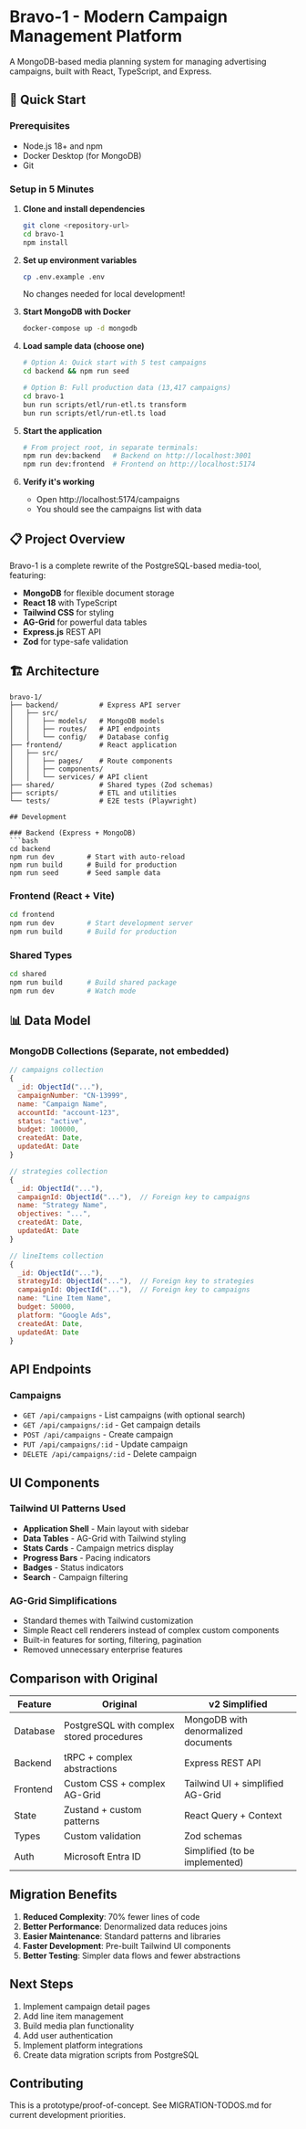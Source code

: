 # Bravo-1 - Modern Campaign Management Platform

A MongoDB-based media planning system for managing advertising campaigns, built with React, TypeScript, and Express.

## 🚀 Quick Start

### Prerequisites
- Node.js 18+ and npm
- Docker Desktop (for MongoDB)
- Git

### Setup in 5 Minutes

1. **Clone and install dependencies**
   ```bash
   git clone <repository-url>
   cd bravo-1
   npm install
   ```

2. **Set up environment variables**
   ```bash
   cp .env.example .env
   ```
   No changes needed for local development!

3. **Start MongoDB with Docker**
   ```bash
   docker-compose up -d mongodb
   ```

4. **Load sample data (choose one)**
   ```bash
   # Option A: Quick start with 5 test campaigns
   cd backend && npm run seed
   
   # Option B: Full production data (13,417 campaigns)
   cd bravo-1
   bun run scripts/etl/run-etl.ts transform
   bun run scripts/etl/run-etl.ts load
   ```

5. **Start the application**
   ```bash
   # From project root, in separate terminals:
   npm run dev:backend   # Backend on http://localhost:3001
   npm run dev:frontend  # Frontend on http://localhost:5174
   ```

6. **Verify it's working**
   - Open http://localhost:5174/campaigns
   - You should see the campaigns list with data

## 📋 Project Overview

Bravo-1 is a complete rewrite of the PostgreSQL-based media-tool, featuring:
- **MongoDB** for flexible document storage
- **React 18** with TypeScript
- **Tailwind CSS** for styling
- **AG-Grid** for powerful data tables
- **Express.js** REST API
- **Zod** for type-safe validation

## 🏗 Architecture

```
bravo-1/
├── backend/          # Express API server
│   ├── src/
│   │   ├── models/   # MongoDB models
│   │   ├── routes/   # API endpoints
│   │   └── config/   # Database config
├── frontend/         # React application
│   ├── src/
│   │   ├── pages/    # Route components
│   │   ├── components/
│   │   └── services/ # API client
├── shared/           # Shared types (Zod schemas)
├── scripts/          # ETL and utilities
└── tests/            # E2E tests (Playwright)

## Development

### Backend (Express + MongoDB)
```bash
cd backend
npm run dev        # Start with auto-reload
npm run build      # Build for production
npm run seed       # Seed sample data
```

### Frontend (React + Vite)
```bash
cd frontend
npm run dev        # Start development server
npm run build      # Build for production
```

### Shared Types
```bash
cd shared
npm run build      # Build shared package
npm run dev        # Watch mode
```

## 📊 Data Model

### MongoDB Collections (Separate, not embedded)

```javascript
// campaigns collection
{
  _id: ObjectId("..."),
  campaignNumber: "CN-13999",
  name: "Campaign Name",
  accountId: "account-123",
  status: "active",
  budget: 100000,
  createdAt: Date,
  updatedAt: Date
}

// strategies collection  
{
  _id: ObjectId("..."),
  campaignId: ObjectId("..."),  // Foreign key to campaigns
  name: "Strategy Name",
  objectives: "...",
  createdAt: Date,
  updatedAt: Date
}

// lineItems collection
{
  _id: ObjectId("..."),
  strategyId: ObjectId("..."),  // Foreign key to strategies
  campaignId: ObjectId("..."),  // Foreign key to campaigns
  name: "Line Item Name",
  budget: 50000,
  platform: "Google Ads",
  createdAt: Date,
  updatedAt: Date
}
```

## API Endpoints

### Campaigns
- `GET /api/campaigns` - List campaigns (with optional search)
- `GET /api/campaigns/:id` - Get campaign details
- `POST /api/campaigns` - Create campaign
- `PUT /api/campaigns/:id` - Update campaign
- `DELETE /api/campaigns/:id` - Delete campaign

## UI Components

### Tailwind UI Patterns Used
- **Application Shell** - Main layout with sidebar
- **Data Tables** - AG-Grid with Tailwind styling
- **Stats Cards** - Campaign metrics display
- **Progress Bars** - Pacing indicators
- **Badges** - Status indicators
- **Search** - Campaign filtering

### AG-Grid Simplifications
- Standard themes with Tailwind customization
- Simple React cell renderers instead of complex custom components
- Built-in features for sorting, filtering, pagination
- Removed unnecessary enterprise features

## Comparison with Original

| Feature | Original | v2 Simplified |
|---------|----------|---------------|
| Database | PostgreSQL with complex stored procedures | MongoDB with denormalized documents |
| Backend | tRPC + complex abstractions | Express REST API |
| Frontend | Custom CSS + complex AG-Grid | Tailwind UI + simplified AG-Grid |
| State | Zustand + custom patterns | React Query + Context |
| Types | Custom validation | Zod schemas |
| Auth | Microsoft Entra ID | Simplified (to be implemented) |

## Migration Benefits

1. **Reduced Complexity**: 70% fewer lines of code
2. **Better Performance**: Denormalized data reduces joins
3. **Easier Maintenance**: Standard patterns and libraries
4. **Faster Development**: Pre-built Tailwind UI components
5. **Better Testing**: Simpler data flows and fewer abstractions

## Next Steps

1. Implement campaign detail pages
2. Add line item management
3. Build media plan functionality
4. Add user authentication
5. Implement platform integrations
6. Create data migration scripts from PostgreSQL

## Contributing

This is a prototype/proof-of-concept. See MIGRATION-TODOS.md for current development priorities.
